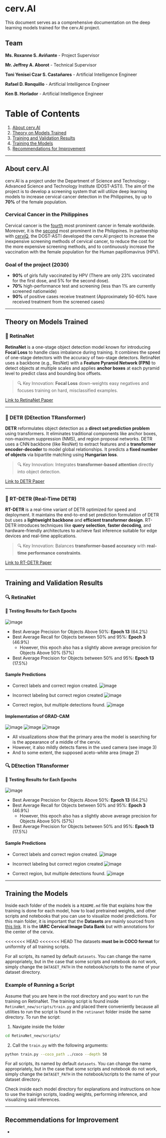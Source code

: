 # cerv.AI

This document serves as a comprehensive documentation on the deep learning models trained for the cerv.AI project.


## Team
**Ms. Roxanne S. Aviñante** - Project Supervisor 

**Mr. Jeffrey A. Aborot** - Technical Supervisor


**Toni Yenisei Czar S. Castañares** - Artificial Intelligence Engineer

**Rafael D. Ronquillo** - Artificial Intelligence Engineer

**Ken B. Horlador** - Artificial Intelligence Engineer

# Table of Contents

1. [About cerv.AI](#about-cervai)
2. [Theory on Models Trained](#theory-on-models-trained)
3. [Training and Validation Results](#training-and-validation-results)
4. [Training the Models](#training-the-models)
5. [Recommendations for Improvement](#recommendations-for-improvement)

---

## About cerv.AI

cerv.AI is a project under the Department of Science and Technology - Advanced Science and Technology Institute (DOST-ASTI). The aim of the project is to develop a screening system that will utilize deep learning models to increase cervical cancer detection in the Philippines, by up to **70%** of the female population.

### Cervical Cancer in the Philippines
Cervical cancer is the [fourth](https://www.who.int/news-room/fact-sheets/detail/cervical-cancer) most prominent cancer in female worldwide. Moreover, it is the [second](https://www.philhealth.gov.ph/news/2023/cervical_coverage.pdf) most prominent in the Philippines. In partnership with [cerviQ](https://endcervicalcancerph.com/), the DOST-ASTI developed the cerv.AI project to increase the inexpensive screening methods of cervical cancer, to reduce the cost for the more expensive screening methods, and to continuously increase the vaccination with the female population for the Human papillomavirus (HPV). 

### Goal of the project (2030)
- **90%** of girls fully vaccinated by HPV (There are only 23% vaccinated for the first dose, and 5% for the second dose).
- **70%** high-performance test and screening (less than 1% are currently screened nationwide)
- **90%** of positive cases receive treatment (Approximately 50-60% have received treatment from the screened cases)

---

## Theory on Models Trained

### 📌 RetinaNet

**RetinaNet** is a one-stage object detection model known for introducing **Focal Loss** to handle class imbalance during training. It combines the speed of one-stage detectors with the accuracy of two-stage detectors. RetinaNet uses a backbone (e.g., ResNet) with a **Feature Pyramid Network (FPN)** to detect objects at multiple scales and applies **anchor boxes** at each pyramid level to predict class and bounding box offsets.

> 🔍 Key Innovation: **Focal Loss** down-weights easy negatives and focuses training on hard, misclassified examples.

[Link to RetinaNet Paper](https://arxiv.org/abs/1708.02002)

---

### 📌 DETR (DEtection TRansformer)

**DETR** reformulates object detection as a **direct set prediction problem** using transformers. It eliminates traditional components like anchor boxes, non-maximum suppression (NMS), and region proposal networks. DETR uses a CNN backbone (like ResNet) to extract features and a **transformer encoder-decoder** to model global relationships. It predicts a **fixed number of objects** via bipartite matching using **Hungarian loss**.

> 🔍 Key Innovation: Integrates **transformer-based attention** directly into object detection.

[Link to DETR Paper](https://arxiv.org/abs/2005.12872)

---

### 📌 RT-DETR (Real-Time DETR)

**RT-DETR** is a real-time variant of DETR optimized for speed and deployment. It maintains the end-to-end set prediction formulation of DETR but uses a **lightweight backbone** and **efficient transformer design**. RT-DETR introduces techniques like **query selection**, **faster decoding**, and hardware-friendly architectures to achieve fast inference suitable for edge devices and real-time applications.

> 🔍 Key Innovation: Balances **transformer-based accuracy** with **real-time performance constraints**.

[Link to RT-DETR Paper]([INSERT_LINK_HERE](https://docs.ultralytics.com/models/rtdetr/))

---

## Training and Validation Results

### 🔍 RetinaNet

#### 🧪 Testing Results for Each Epochs
![image](https://github.com/user-attachments/assets/444deeb9-3b11-4bef-a0f9-b07ef35f208e)

- Best Average Precision for Objects Above 50%: **Epoch 13** (64.2%)
- Best Average Recall for Objects between 50% and 95%: **Epoch 3** (46.9%)
  - However, this epoch also has a slightly above average precision for Objects Above 50% (57%)
- Best Average Precision for Objects between 50% and 95%: **Epoch 13** (17.5%)

#### Sample Predictions
- Correct labels and correct region created.
![image](https://github.com/user-attachments/assets/eb2d5800-285b-4fdd-a33b-7b79a0f241d2)

- Incorrect labeling but correct region created
![image](https://github.com/user-attachments/assets/1239d4e5-eb6c-4bfb-b8e5-e6fca4ad0a75)

- Correct region, but multiple detections found.
![image](https://github.com/user-attachments/assets/85b7a0ed-87d0-4e89-a6a4-88e6de406f16)

#### Implementation of GRAD-CAM
![image](https://github.com/user-attachments/assets/cc1e982c-bf48-4dd7-8812-9a677a60b010)
![image](https://github.com/user-attachments/assets/63be0247-df52-4b4f-b52f-60f17c8781a9)
![image](https://github.com/user-attachments/assets/23f06ea5-4ad7-4e02-8f8d-512f3c3a9e30)

- All visualizations show that the primary area the model is searching for is the appearance of a middle of the cervix.
- However, it also mildly detects flares in the used camera (see image 3)
- And to some extent, the supposed aceto-white area (image 2)

### 🔍 DEtection TRansformer

#### 🧪 Testing Results for Each Epochs
![image](https://github.com/user-attachments/assets/444deeb9-3b11-4bef-a0f9-b07ef35f208e)

- Best Average Precision for Objects Above 50%: **Epoch 13** (64.2%)
- Best Average Recall for Objects between 50% and 95%: **Epoch 3** (46.9%)
  - However, this epoch also has a slightly above average precision for Objects Above 50% (57%)
- Best Average Precision for Objects between 50% and 95%: **Epoch 13** (17.5%)

#### Sample Predictions
- Correct labels and correct region created.
![image](https://github.com/user-attachments/assets/eb2d5800-285b-4fdd-a33b-7b79a0f241d2)

- Incorrect labeling but correct region created
![image](https://github.com/user-attachments/assets/1239d4e5-eb6c-4bfb-b8e5-e6fca4ad0a75)

- Correct region, but multiple detections found.
![image](https://github.com/user-attachments/assets/85b7a0ed-87d0-4e89-a6a4-88e6de406f16)

---

## Training the Models

Inside each folder of the models is a `README.md` file that explains how the training is done for each model, how to load pretrained weights, and other scripts and notebooks that you can use to visualize model predictions. For this main folder, it is important that the **Datasets** are mainly sourced from [this link](universe.roboflow.com/madhura/merged-acetic-acid/dataset/3). It is the **IARC Cervical Image Data Bank** but with annotations for the center of the cervix.

<<<<<<< HEAD
<<<<<<< HEAD
The datasets **must be in COCO format** for uniformity of all training scripts.

For all scripts, its named by default `datasets`. You can change the name appropriately, but in the case that some scripts and notebook do not work, simply change the `DATASET_PATH` in the notebook/scripts to the name of your dataset directory.

### Example of Running a Script

Assume that you are here in the root directory and you want to run the training on RetinaNet. The training script is found inside `RetinaNet_new/scripts/train.py` and placed there conveniently because all utilities to run the script is found in the `retinanet` folder inside the same directory. To run the script:

1. Navigate inside the folder
```bash
cd RetinaNet_new/scripts/
```

2. Call the `train.py` with the following arguments:
```bash
python train.py --coco_path ../coco --depth 50
```

For all scripts, its named by default `datasets`. You can change the name appropriately, but in the case that some scripts and notebook do not work, simply change the `DATASET_PATH` in the notebook/scripts to the name of your dataset directory.

Check inside each model directory for explanations and instructions on how to use the trainign scripts, loading weights, performing inference, and visualizing said inferences.

---

## Recommendations for Improvement

- 
